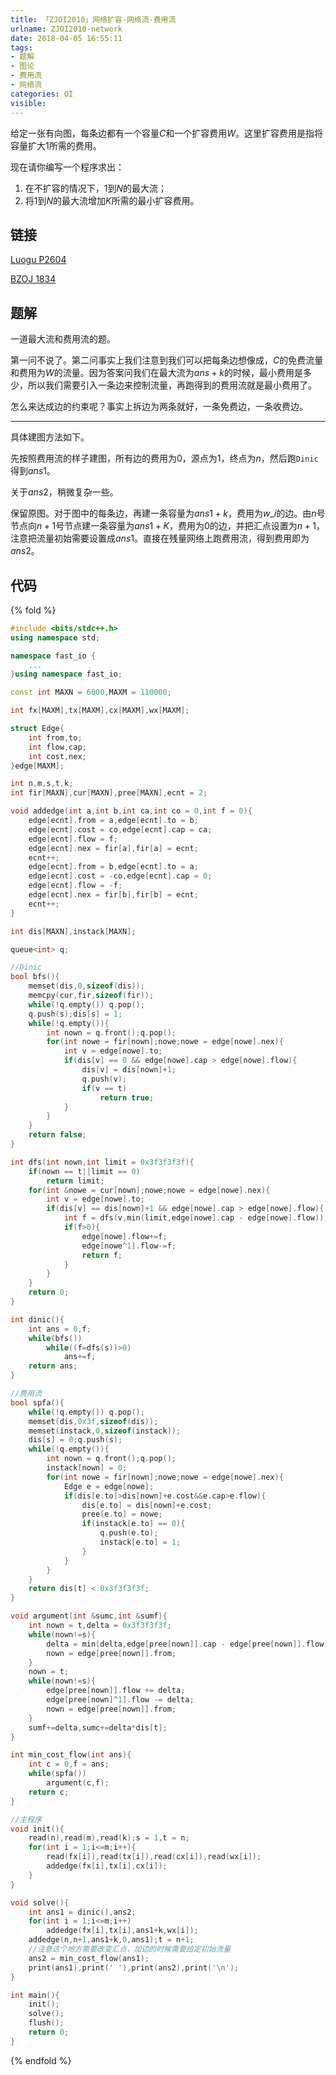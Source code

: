 ```yaml
---
title: 「ZJOI2010」网络扩容-网络流-费用流
urlname: ZJOI2010-network
date: 2018-04-05 16:55:11
tags:
- 题解
- 图论
- 费用流
- 网络流
categories: OI
visible:
---
```


给定一张有向图，每条边都有一个容量$C$和一个扩容费用$W$。这里扩容费用是指将容量扩大$1$所需的费用。

现在请你编写一个程序求出：
1. 在不扩容的情况下，$1$到$N$的最大流； 
2. 将$1$到$N$的最大流增加$K$所需的最小扩容费用。

<!-- more -->

## 链接

[Luogu P2604](https://www.luogu.org/problemnew/show/P2604)

[BZOJ 1834](https://www.lydsy.com/JudgeOnline/problem.php?id=1834)

## 题解

一道最大流和费用流的题。

第一问不说了。第二问事实上我们注意到我们可以把每条边想像成，$C$的免费流量和费用为$W$的流量。因为答案问我们在最大流为$ans+k$的时候，最小费用是多少，所以我们需要引入一条边来控制流量，再跑得到的费用流就是最小费用了。

怎么来达成边的约束呢？事实上拆边为两条就好，一条免费边，一条收费边。

- - -

具体建图方法如下。

先按照费用流的样子建图，所有边的费用为$0$，源点为$1$，终点为$n$，然后跑`Dinic`得到$ans1$。

关于$ans2$，稍微复杂一些。

保留原图。对于图中的每条边，再建一条容量为$ans1+k$，费用为$w\_i$的边。由$n$号节点向$n+1$号节点建一条容量为$ans1+K$，费用为$0$的边，并把汇点设置为$n+1$，注意把流量初始需要设置成$ans1$。直接在残量网络上跑费用流，得到费用即为$ans2$。

## 代码

{% fold %}
```cpp
#include <bits/stdc++.h>
using namespace std;

namespace fast_io {
    ...
}using namespace fast_io;

const int MAXN = 6000,MAXM = 110000;

int fx[MAXM],tx[MAXM],cx[MAXM],wx[MAXM];

struct Edge{
    int from,to;
    int flow,cap;
    int cost,nex;
}edge[MAXM];

int n,m,s,t,k;
int fir[MAXN],cur[MAXN],pree[MAXN],ecnt = 2;

void addedge(int a,int b,int ca,int co = 0,int f = 0){
    edge[ecnt].from = a,edge[ecnt].to = b;
    edge[ecnt].cost = co,edge[ecnt].cap = ca;
    edge[ecnt].flow = f;
    edge[ecnt].nex = fir[a],fir[a] = ecnt;
    ecnt++;
    edge[ecnt].from = b,edge[ecnt].to = a;
    edge[ecnt].cost = -co,edge[ecnt].cap = 0;
    edge[ecnt].flow = -f;
    edge[ecnt].nex = fir[b],fir[b] = ecnt;
    ecnt++;
}

int dis[MAXN],instack[MAXN];

queue<int> q;

//Dinic
bool bfs(){
    memset(dis,0,sizeof(dis));
    memcpy(cur,fir,sizeof(fir));
    while(!q.empty()) q.pop();
    q.push(s);dis[s] = 1;
    while(!q.empty()){
        int nown = q.front();q.pop();
        for(int nowe = fir[nown];nowe;nowe = edge[nowe].nex){
            int v = edge[nowe].to;
            if(dis[v] == 0 && edge[nowe].cap > edge[nowe].flow){
                dis[v] = dis[nown]+1;
                q.push(v);
                if(v == t)
                    return true;
            }
        }
    }
    return false;
}

int dfs(int nown,int limit = 0x3f3f3f3f){
    if(nown == t||limit == 0)
        return limit;
    for(int &nowe = cur[nown];nowe;nowe = edge[nowe].nex){
        int v = edge[nowe].to;
        if(dis[v] == dis[nown]+1 && edge[nowe].cap > edge[nowe].flow){
            int f = dfs(v,min(limit,edge[nowe].cap - edge[nowe].flow));
            if(f>0){
                edge[nowe].flow+=f;
                edge[nowe^1].flow-=f;
                return f;
            }
        }
    }
    return 0;
}

int dinic(){
    int ans = 0,f;
    while(bfs())
        while((f=dfs(s))>0)
            ans+=f;
    return ans;
}

//费用流
bool spfa(){
    while(!q.empty()) q.pop();
    memset(dis,0x3f,sizeof(dis));
    memset(instack,0,sizeof(instack));
    dis[s] = 0;q.push(s);
    while(!q.empty()){
        int nown = q.front();q.pop();
        instack[nown] = 0;
        for(int nowe = fir[nown];nowe;nowe = edge[nowe].nex){
            Edge e = edge[nowe];
            if(dis[e.to]>dis[nown]+e.cost&&e.cap>e.flow){
                dis[e.to] = dis[nown]+e.cost;
                pree[e.to] = nowe;
                if(instack[e.to] == 0){
                    q.push(e.to);
                    instack[e.to] = 1;
                }
            }
        }
    }
    return dis[t] < 0x3f3f3f3f;
}

void argument(int &sumc,int &sumf){
    int nown = t,delta = 0x3f3f3f3f;
    while(nown!=s){
        delta = min(delta,edge[pree[nown]].cap - edge[pree[nown]].flow);
        nown = edge[pree[nown]].from;
    }
    nown = t;
    while(nown!=s){
        edge[pree[nown]].flow += delta;
        edge[pree[nown]^1].flow -= delta;
        nown = edge[pree[nown]].from;
    }
    sumf+=delta,sumc+=delta*dis[t];
}

int min_cost_flow(int ans){
    int c = 0,f = ans;
    while(spfa())
        argument(c,f);
    return c;
}

//主程序
void init(){
    read(n),read(m),read(k);s = 1,t = n;
    for(int i = 1;i<=m;i++){
        read(fx[i]),read(tx[i]),read(cx[i]),read(wx[i]);
        addedge(fx[i],tx[i],cx[i]);
    }
}

void solve(){
    int ans1 = dinic(),ans2;
    for(int i = 1;i<=m;i++)
        addedge(fx[i],tx[i],ans1+k,wx[i]);
    addedge(n,n+1,ans1+k,0,ans1);t = n+1;
    //注意这个地方需要改变汇点，加边的时候需要给定初始流量
    ans2 = min_cost_flow(ans1);
    print(ans1),print(' '),print(ans2),print('\n');
}

int main(){
    init();
    solve();
    flush();
    return 0;
}
```
{% endfold %}
